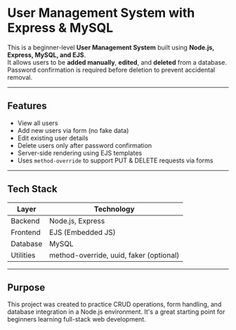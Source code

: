 # User Management System with Express & MySQL

This is a beginner-level **User Management System** built using **Node.js, Express, MySQL, and EJS**.  
It allows users to be **added manually**, **edited**, and **deleted** from a database. Password confirmation is required before deletion to prevent accidental removal.

---

##  Features

-  View all users
-  Add new users via form (no fake data)
-  Edit existing user details
-  Delete users only after password confirmation
-  Server-side rendering using EJS templates
-  Uses `method-override` to support PUT & DELETE requests via forms

---

## Tech Stack

| Layer      | Technology         |
|------------|--------------------|
| Backend    | Node.js, Express   |
| Frontend   | EJS (Embedded JS)  |
| Database   | MySQL              |
| Utilities  | method-override, uuid, faker (optional) |

---

## Purpose
This project was created to practice CRUD operations, form handling, and database integration in a Node.js environment. It's a great starting point for beginners learning full-stack web development.


